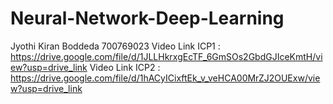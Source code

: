 # Neural-Network-Deep-Learning
Jyothi Kiran Boddeda
700769023
Video Link ICP1 : https://drive.google.com/file/d/1JLLHkrxgEcTF_6GmSOs2GbdGJIceKmtH/view?usp=drive_link
Video Link ICP2 : https://drive.google.com/file/d/1hACyICixftEk_v_veHCA00MrZJ2OUExw/view?usp=drive_link
